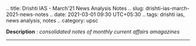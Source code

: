 .. title: Drishti IAS - March'21 News Analysis Notes
.. slug: drishti-ias-march-2021-news-notes
.. date: 2021-03-01 09:30 UTC+05:30
.. tags: drishti ias, news analysis, notes
.. category: upsc

**Description** : *consolidated notes of monthly current affairs amagazines*

***
<!-- TEASER_END -->